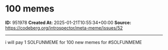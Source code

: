 # 100 memes

**ID:** 951978
**Created At:** 2025-01-21T10:55:34+00:00
**Source:** https://codeberg.org/introspector/meta-meme/issues/52

---

i will pay 1 SOLFUNMEME for 100 new memes for #SOLFUNMEME